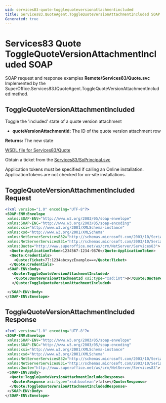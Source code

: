 ```yaml
---
uid: services83-quote-togglequoteversionattachmentincluded
title: Services83.QuoteAgent.ToggleQuoteVersionAttachmentIncluded SOAP
Generated: true
---
```


# Services83 Quote ToggleQuoteVersionAttachmentIncluded SOAP

SOAP request and response examples **Remote/Services83/Quote.svc**
Implemented by the <see cref="M:SuperOffice.Services83.IQuoteAgent.ToggleQuoteVersionAttachmentIncluded">SuperOffice.Services83.IQuoteAgent.ToggleQuoteVersionAttachmentIncluded</see> method.

## ToggleQuoteVersionAttachmentIncluded

Toggle the 'included' state of a quote version attachment

* **quoteVersionAttachmentId:** The ID of the quote version attachment row

**Returns:** The new state


[WSDL file for Services83/Quote](../Services83-Quote.md)

Obtain a ticket from the [Services83/SoPrincipal.svc](../SoPrincipal/index.md)

Application tokens must be specified if calling an Online installation. ApplicationTokens are not checked for on-site installations.

## ToggleQuoteVersionAttachmentIncluded Request

```xml
<?xml version="1.0" encoding="UTF-8"?>
<SOAP-ENV:Envelope
 xmlns:SOAP-ENV="http://www.w3.org/2003/05/soap-envelope"
 xmlns:SOAP-ENC="http://www.w3.org/2003/05/soap-encoding"
 xmlns:xsi="http://www.w3.org/2001/XMLSchema-instance"
 xmlns:xsd="http://www.w3.org/2001/XMLSchema"
 xmlns:NetServerServices832="http://schemas.microsoft.com/2003/10/Serialization/Arrays"
 xmlns:NetServerServices831="http://schemas.microsoft.com/2003/10/Serialization/"
 xmlns:Quote="http://www.superoffice.net/ws/crm/NetServer/Services83">
  <Quote:ApplicationToken>1234567-1234-9876</Quote:ApplicationToken>
  <Quote:Credentials>
    <Quote:Ticket>7T:1234abcxyzExample==</Quote:Ticket>
  </Quote:Credentials>
 <SOAP-ENV:Body>
   <Quote:ToggleQuoteVersionAttachmentIncluded>
    <Quote:QuoteVersionAttachmentId xsi:type="xsd:int">0</Quote:QuoteVersionAttachmentId>
   </Quote:ToggleQuoteVersionAttachmentIncluded>

 </SOAP-ENV:Body>
</SOAP-ENV:Envelope>

```


## ToggleQuoteVersionAttachmentIncluded Response

```xml
<?xml version="1.0" encoding="UTF-8"?>
<SOAP-ENV:Envelope
 xmlns:SOAP-ENV="http://www.w3.org/2003/05/soap-envelope"
 xmlns:SOAP-ENC="http://www.w3.org/2003/05/soap-encoding"
 xmlns:xsi="http://www.w3.org/2001/XMLSchema-instance"
 xmlns:xsd="http://www.w3.org/2001/XMLSchema"
 xmlns:NetServerServices832="http://schemas.microsoft.com/2003/10/Serialization/Arrays"
 xmlns:NetServerServices831="http://schemas.microsoft.com/2003/10/Serialization/"
 xmlns:Quote="http://www.superoffice.net/ws/crm/NetServer/Services83">
 <SOAP-ENV:Body>
  <Quote:ToggleQuoteVersionAttachmentIncludedResponse>
   <Quote:Response xsi:type="xsd:boolean">false</Quote:Response>
  </Quote:ToggleQuoteVersionAttachmentIncludedResponse>
 </SOAP-ENV:Body>
</SOAP-ENV:Envelope>

```

